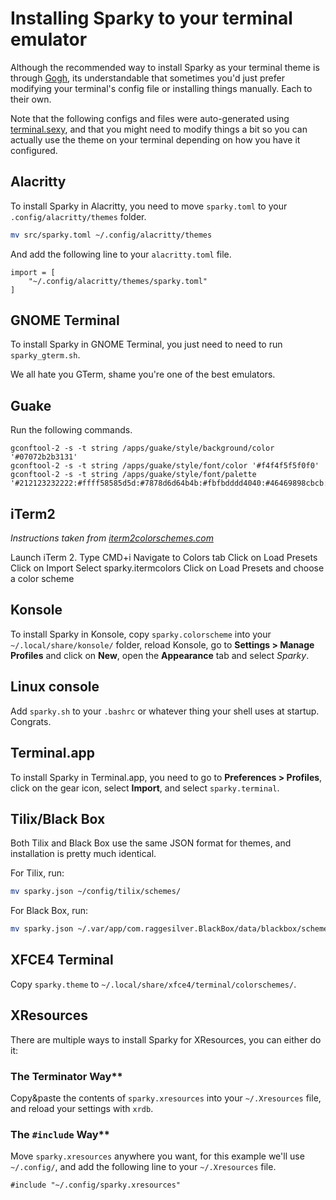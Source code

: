 # Installing Sparky to your terminal emulator

Although the recommended way to install Sparky as your terminal theme is through [Gogh](https://gogh-co.github.io/Gogh/), its understandable that sometimes you'd just prefer modifying your terminal's config file or installing things manually. Each to their own.

Note that the following configs and files were auto-generated using [terminal.sexy](https://terminal.sexy), and that you might need to modify things a bit so you can actually use the theme on your terminal depending on how you have it configured.

## Alacritty
To install Sparky in Alacritty, you need to move `sparky.toml` to your `.config/alacritty/themes` folder.

```sh
mv src/sparky.toml ~/.config/alacritty/themes
```

And add the following line to your `alacritty.toml` file.

```t
import = [
    "~/.config/alacritty/themes/sparky.toml"
]
```

## GNOME Terminal
To install Sparky in GNOME Terminal, you just need to need to run `sparky_gterm.sh`.

We all hate you GTerm, shame you're one of the best emulators.

## Guake
Run the following commands.

```
gconftool-2 -s -t string /apps/guake/style/background/color '#07072b2b3131'
gconftool-2 -s -t string /apps/guake/style/font/color '#f4f4f5f5f0f0'
gconftool-2 -s -t string /apps/guake/style/font/palette '#212123232222:#ffff58585d5d:#7878d6d64b4b:#fbfbdddd4040:#46469898cbcb:#d5d59e9ed7d7:#2d2dccccd3d3:#dedee6e6dede:#4b4b4f4f5454:#ffff72727676:#8e8edddd6565:#f6f6ebeb6161:#6969b3b3e7e7:#f9f99f9fc9c9:#0000c1c1d5d5:#d9d9e1e1e2e2'
```

## iTerm2
*Instructions taken from [iterm2colorschemes.com](https://iterm2colorschemes.com)*

Launch iTerm 2.
Type CMD+i
Navigate to Colors tab
Click on Load Presets
Click on Import
Select sparky.itermcolors
Click on Load Presets and choose a color scheme

## Konsole
To install Sparky in Konsole, copy `sparky.colorscheme` into your `~/.local/share/konsole/` folder, reload Konsole, go to **Settings > Manage Profiles** and click on **New**, open the **Appearance** tab and select *Sparky*.

## Linux console
Add `sparky.sh` to your `.bashrc` or whatever thing your shell uses at startup. Congrats.

## Terminal.app
To install Sparky in Terminal.app, you need to go to **Preferences > Profiles**, click on the gear icon, select **Import**, and select `sparky.terminal`.

## Tilix/Black Box
Both Tilix and Black Box use the same JSON format for themes, and installation is pretty much identical.

For Tilix, run:
```sh
mv sparky.json ~/config/tilix/schemes/
```

For Black Box, run:
```sh
mv sparky.json ~/.var/app/com.raggesilver.BlackBox/data/blackbox/schemes/
```

## XFCE4 Terminal
Copy `sparky.theme` to `~/.local/share/xfce4/terminal/colorschemes/`.

## XResources
There are multiple ways to install Sparky for XResources, you can either do it:

### The Terminator Way**
Copy&paste the contents of `sparky.xresources` into your `~/.Xresources` file, and reload your settings with `xrdb`.

### The `#include` Way**
Move `sparky.xresources` anywhere you want, for this example we'll use `~/.config/`, and add the following line to your `~/.Xresources` file.

```
#include "~/.config/sparky.xresources"
```